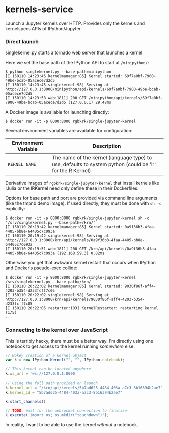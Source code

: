 # kernels-service

Launch a Jupyter kernels over HTTP. Provides only the kernels and kernelspecs APIs of IPython/Jupyter.

### Direct launch

singlekernel.py starts a tornado web server that launches a kernel

Here we set the base path of the IPython API to start at `/minipython/`:

```console
$ python singlekernel.py --base-path=minipython
[I 150110 14:23:45 kernelmanager:85] Kernel started: 69f7a0bf-7900-49be-bcab-05acece7d2d5
[I 150110 14:23:45 singlekernel:98] Serving at http://127.0.0.1:8000/minipython/api/kernels/69f7a0bf-7900-49be-bcab-05acece7d2d5
[I 150110 14:23:58 web:1811] 200 GET /minipython/api/kernels/69f7a0bf-7900-49be-bcab-05acece7d2d5 (127.0.0.1) 29.48ms
```

A Docker image is available for launching directly:

```
$ docker run -it -p 8000:8000 rgbkrk/single-jupyter-kernel
```

Several environment variables are available for configuration:

Environment Variable | Description
---------------------|----------------------------------------------------------------------------------------------------------
`KERNEL_NAME`        | The name of the kernel (language type) to use, defaults to system python (could be 'ir' for the R Kernel)

Derivative images of `rgbkrk/single-jupyter-kernel` that install kernels like IJulia or the IRKernel need only define these in their Dockerfiles.

Options for base path and port are provided via command line arguments (like the tmpnb demo image). If used directly, they must be done with `sh -c` explicitly:

```console
$ docker run -it -p 8000:8000 rgbkrk/single-jupyter-kernel sh -c "/srv/singlekernel.py --base-path=/krn/"
[I 150110 20:19:42 kernelmanager:85] Kernel started: 0a9f36b3-4faa-4405-bb8e-64405c7c093a
[I 150110 20:19:42 singlekernel:98] Serving at http://127.0.0.1:8000/krn/api/kernels/0a9f36b3-4faa-4405-bb8e-64405c7c093a
[I 150110 20:19:51 web:1811] 200 GET /krn/api/kernels/0a9f36b3-4faa-4405-bb8e-64405c7c093a (192.168.59.3) 0.82ms
```

Otherwise you get that awkward kernel restart that occurs when IPython and Docker's pseudo-exec collide:

```console
$ docker run -it -p 8000:8000 rgbkrk/single-jupyter-kernel /srv/singlekernel.py --base-path=/krn/
[I 150110 20:22:02 kernelmanager:85] Kernel started: 9030f86f-aff4-4203-b354-d233fcff7c05
[I 150110 20:22:02 singlekernel:98] Serving at http://127.0.0.1:8000/krn/api/kernels/9030f86f-aff4-4203-b354-d233fcff7c05
[I 150110 20:22:05 restarter:103] KernelRestarter: restarting kernel (1/5)
...
```

### Connecting to the kernel over JavaScript

This is terribly hacky, there must be a better way. I'm directly using one notebook to get access to the kernel running *somewhere* else.

```JavaScript
// Hokey creation of a kernel object
var k = new IPython.Kernel("", "", IPython.notebook);

// This kernel can be located anywhere
k.ws_url = 'ws://127.0.0.1:8000'

// Using the full path provided on launch
k.kernel_url = "/krn/api/kernels/5b7ad625-4484-403a-a7c3-8b16394b2ae7"
k.kernel_id = "5b7ad625-4484-403a-a7c3-8b16394b2ae7"

k.start_channels()

// TODO: Wait for the websocket connection to finalize
k.execute('import os; os.mkdir("touchdown")');
```

In reality, I want to be able to use the kernel *without* a notebook.

